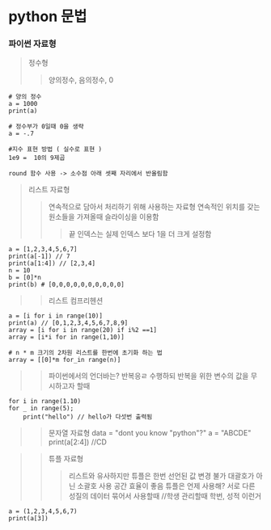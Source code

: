 python 문법
=============
### 파이썬 자료형
> 정수형
> > 양의정수, 음의정수, 0


    # 양의 정수
    a = 1000
    print(a)
    
    # 정수부가 0일때 0을 생략
    a = -.7
    
    #지수 표현 방법 ( 실수로 표현 )
    1e9 =  10의 9제곱
    
    round 함수 사용 -> 소수점 아래 셋째 자리에서 반올림함 

> 리스트 자료형
> > 연속적으로 담아서 처리하기 위해 사용하는 자료형
> > 연속적인 위치를 갖는 원소들을 가져올때 슬라이싱을 이용함 
> > > 끝 인덱스는 실제 인덱스 보다 1을 더 크게 설정함



    a = [1,2,3,4,5,6,7]
    print(a[-1]) // 7
    print(a[1:4]) // [2,3,4]
    n = 10
    b = [0]*n
    print(b) # [0,0,0,0,0,0,0,0,0,0]

>> 리스트 컴프리헨션


    a = [i for i in range(10)]
    print(a) // [0,1,2,3,4,5,6,7,8,9]
    array = [i for i in range(20) if i%2 ==1]
    array = [i*i for in range(1,10)]
    
    # n * m 크기의 2차원 리스트를 한번에 초기화 하는 법 
    array = [[0]*m for_in range(n)]
    
    
>> 파이썬에서의 언더바는? 반복응ㄹ 수행하되 반복을 위한 변수의 값을 무시하고자 할때 

    for i in range(1.10)
    for _ in range(5);
        print("hello") // hello가 다섯번 출력됨 
        
 >> 문자열 자료형
     data = "dont you know \"python\"?"
     a = "ABCDE"
     print(a[2:4]) //CD
     
>>튜플 자료형 
>>> 리스트와 유사하지만 튜플은 한번 선언된 값 변경 불가
>>> 대괄호가 아닌 소괄호 사용 
>>> 공간 효율이 좋음
>>> 튜플은 언제 사용해? 서로 다른 성질의 데이터 묶어서 사용할때 //학생 관리할때 학번, 성적 이런거

    a = (1,2,3,4,5,6,7)
    print(a[3])
    
        
    
    
    
    
    


